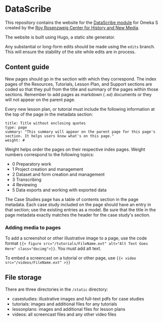 # DataScribe

This repository contains the website for the [DataScribe module](https://datascribe.tech) for Omeka S created by the [Roy Rosenzweig Center for History and New Media](https://rrchnm.org).

The website is built using Hugo, a static site generator.

Any substantial or long-form edits should be made using the `edits` branch. This will ensure the stability of the site while edits are in process.

## Content guide

New pages should go in the section with which they correspond. The index pages of the Resources, Tutorials, Lesson Plan, and Support sections are coded so that they pull from the title and summary of the pages within those sections. Remember to add pages as markdown (`.md`) documents or they will not appear on the parent page.

Every new lesson plan, or tutorial must include the following information at the top of the page in the metadata section:

```text
title: Title without enclosing quotes
type: page
summary: "This summary will appear on the parent page for this page's section. It helps users know what's on this page."
weight: #
```

Weight helps order the pages on their respective index pages. Weight numbers correspond to the following topics:

- 0 Preparatory work
- 1 Project creation and management
- 2 Dataset and form creation and management
- 3 Transcribing
- 4 Reviewing
- 5 Data exports and working with exported data

The Case Studies page has a table of contents section in the page metadata. Each case study included on the page should have an entry in that section; use the existing entries as a model. Be sure that the title in the page metadata exactly matches the header for the case study's section.

### Adding media to pages

To add a screenshot or other illustrative image to a page, use the code format `{{< figure src="/tutorials/FileName.ext" alt="Alt Text Goes Here" class="docimg">}}`. You must add alt text.

To embed a screencast on a tutorial or other page, use `{{< video src="/videos/FileName.ext" >}}`

## File storage

There are three directories in the `/static` directory:

- casestudies: illustrative images and full-text pdfs for case studies
- tutorials: images and additional files for any tutorials
- lessonplans: images and additional files for lesson plans
- videos: all screencast files and any other video files

